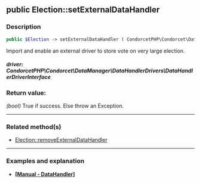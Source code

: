 ## public Election::setExternalDataHandler

### Description    

```php
public $Election -> setExternalDataHandler ( CondorcetPHP\Condorcet\DataManager\DataHandlerDrivers\DataHandlerDriverInterface driver ) : bool
```

Import and enable an external driver to store vote on very large election.
    

##### **driver:** *CondorcetPHP\Condorcet\DataManager\DataHandlerDrivers\DataHandlerDriverInterface*   
    


### Return value:   

*(bool)* True if success. Else throw an Exception.


---------------------------------------

### Related method(s)      

* [Election::removeExternalDataHandler](../Election%20Class/public%20Election--removeExternalDataHandler.md)    

---------------------------------------

### Examples and explanation

* **[[Manual - DataHandler]](https://github.com/julien-boudry/Condorcet/blob/master/examples/specifics_examples/use_large_election_external_database_drivers.php)**    
